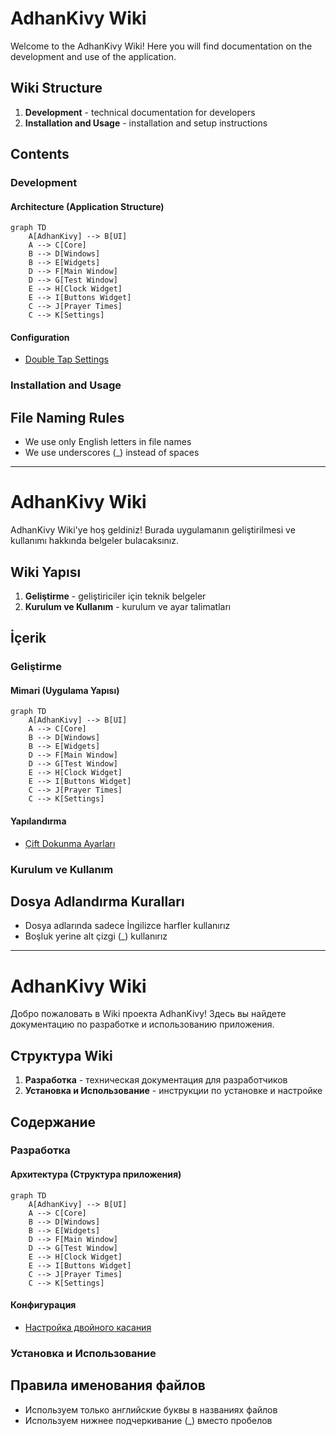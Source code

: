 # AdhanKivy Wiki

Welcome to the AdhanKivy Wiki! Here you will find documentation on the development and use of the application.

## Wiki Structure

1. **Development** - technical documentation for developers
2. **Installation and Usage** - installation and setup instructions

## Contents

### Development

#### Architecture (Application Structure)

```mermaid
graph TD
    A[AdhanKivy] --> B[UI]
    A --> C[Core]
    B --> D[Windows]
    B --> E[Widgets]
    D --> F[Main Window]
    D --> G[Test Window]
    E --> H[Clock Widget]
    E --> I[Buttons Widget]
    C --> J[Prayer Times]
    C --> K[Settings]
```

#### Configuration

* [Double Tap Settings](double_tap_settings "Double tap handling implemented in application windows")

### Installation and Usage

## File Naming Rules

- We use only English letters in file names
- We use underscores (_) instead of spaces

----

# AdhanKivy Wiki

AdhanKivy Wiki'ye hoş geldiniz! Burada uygulamanın geliştirilmesi ve kullanımı hakkında belgeler bulacaksınız.

## Wiki Yapısı

1. **Geliştirme** - geliştiriciler için teknik belgeler
2. **Kurulum ve Kullanım** - kurulum ve ayar talimatları

## İçerik

### Geliştirme

#### Mimari (Uygulama Yapısı)

```mermaid
graph TD
    A[AdhanKivy] --> B[UI]
    A --> C[Core]
    B --> D[Windows]
    B --> E[Widgets]
    D --> F[Main Window]
    D --> G[Test Window]
    E --> H[Clock Widget]
    E --> I[Buttons Widget]
    C --> J[Prayer Times]
    C --> K[Settings]
```

#### Yapılandırma

* [Çift Dokunma Ayarları](double_tap_settings "Uygulama pencerelerinde çift dokunma işlemi uygulandı")

### Kurulum ve Kullanım

## Dosya Adlandırma Kuralları

- Dosya adlarında sadece İngilizce harfler kullanırız
- Boşluk yerine alt çizgi (_) kullanırız

----

# AdhanKivy Wiki

Добро пожаловать в Wiki проекта AdhanKivy! Здесь вы найдете документацию по разработке и использованию приложения.

## Структура Wiki

1. **Разработка** - техническая документация для разработчиков
2. **Установка и Использование** - инструкции по установке и настройке

## Содержание

### Разработка

#### Архитектура (Структура приложения)

```mermaid
graph TD
    A[AdhanKivy] --> B[UI]
    A --> C[Core]
    B --> D[Windows]
    B --> E[Widgets]
    D --> F[Main Window]
    D --> G[Test Window]
    E --> H[Clock Widget]
    E --> I[Buttons Widget]
    C --> J[Prayer Times]
    C --> K[Settings]
```

#### Конфигурация

* [Настройка двойного касания](double_tap_settings "Реализована обработка двойного касания в окнах приложения")

### Установка и Использование

## Правила именования файлов

- Используем только английские буквы в названиях файлов
- Используем нижнее подчеркивание (_) вместо пробелов

